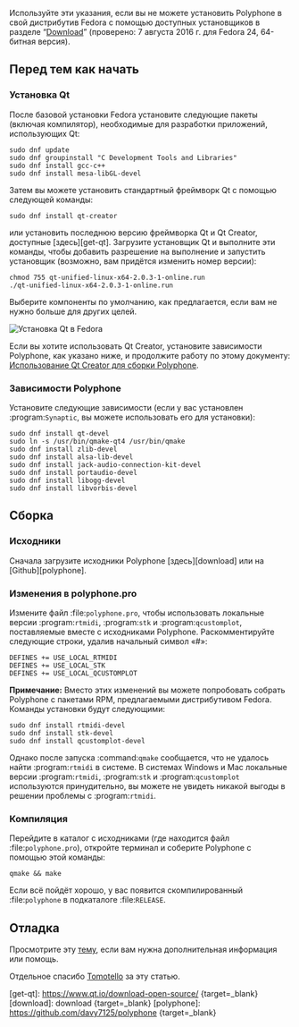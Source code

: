 Используйте эти указания, если вы не можете установить Polyphone в свой дистрибутив Fedora с помощью доступных установщиков в разделе “[Download](download)” (проверено:&nbsp;7 августа 2016 г. для Fedora 24, 64-битная версия).


## Перед тем как начать


### Установка Qt


После базовой установки Fedora установите следующие пакеты (включая компилятор), необходимые для разработки приложений, использующих Qt:


```
sudo dnf update
sudo dnf groupinstall "C Development Tools and Libraries"
sudo dnf install gcc-c++
sudo dnf install mesa-libGL-devel
```

Затем вы можете установить стандартный фреймворк Qt с помощью следующей команды:

```
sudo dnf install qt-creator
```

или установить последнюю версию фреймворка Qt и Qt Creator, доступные [здесь][get-qt].
Загрузите установщик Qt и выполните эти команды, чтобы добавить разрешение на выполнение и запустить установщик (возможно, вам придётся изменить номер версии):

```
chmod 755 qt-unified-linux-x64-2.0.3-1-online.run
./qt-unified-linux-x64-2.0.3-1-online.run
```

Выберите компоненты по умолчанию, как предлагается, если вам не нужно больше для других целей.


![Установка Qt в Fedora](images/qt-setup-fedora.png "Установка Qt в Fedora")


Если вы хотите использовать Qt Creator, установите зависимости Polyphone, как указано ниже, и продолжите работу по этому документу: [Использование Qt Creator для сборки Polyphone](development/using-qt-creator-to-build-polyphone.md).


### Зависимости Polyphone


Установите следующие зависимости (если у вас установлен :program:`Synaptic`, вы можете использовать его для установки):

```
sudo dnf install qt-devel
sudo ln -s /usr/bin/qmake-qt4 /usr/bin/qmake
sudo dnf install zlib-devel
sudo dnf install alsa-lib-devel
sudo dnf install jack-audio-connection-kit-devel
sudo dnf install portaudio-devel
sudo dnf install libogg-devel
sudo dnf install libvorbis-devel
```


## Сборка


### Исходники


Сначала загрузите исходники Polyphone [здесь][download] или на [Github][polyphone].


### Изменения в polyphone.pro


Измените файл :file:`polyphone.pro`, чтобы использовать локальные версии :program:`rtmidi`, :program:`stk` и :program:`qcustomplot`, поставляемые вместе с исходниками Polyphone. Раскомментируйте следующие строки, удалив начальный символ «#»:

```
DEFINES += USE_LOCAL_RTMIDI
DEFINES += USE_LOCAL_STK
DEFINES += USE_LOCAL_QCUSTOMPLOT
```

**Примечание:** Вместо этих изменений вы можете попробовать собрать Polyphone с пакетами RPM, предлагаемыми дистрибутивом Fedora. Команды установки будут следующими:

```
sudo dnf install rtmidi-devel
sudo dnf install stk-devel
sudo dnf install qcustomplot-devel
```

Однако после запуска :command:`qmake` сообщается, что не удалось найти :program:`rtmidi` в системе.
В системах Windows и Mac локальные версии :program:`rtmidi`, :program:`stk` и :program:`qcustomplot` используются принудительно, вы можете не увидеть никакой выгоды в решении проблемы с :program:`rtmidi`.


### Компиляция


Перейдите в каталог с исходниками (где находится файл :file:`polyphone.pro`), откройте терминал и соберите Polyphone с помощью этой команды:

```
qmake && make
```

Если всё пойдёт хорошо, у вас появится скомпилированный :file:`polyphone` в подкаталоге :file:`RELEASE`.


## Отладка


Просмотрите эту [тему](forum/support-bug-reports/9-success-polyphone-fedora-rpm-linux-build), если вам нужна дополнительная информация или помощь.


<p class="endpage">Отдельное спасибо <a href="dashboard/820-tomotello">Tomotello</a> за эту статью.</p>


[get-qt]:    https://www.qt.io/download-open-source/ {target=_blank}
[download]:  download                                {target=_blank}
[polyphone]: https://github.com/davy7125/polyphone   {target=_blank}
